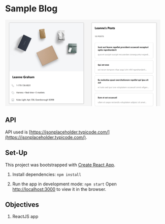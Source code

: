 # Sample Blog

![Screenshot](screenshot.png)

## API

API used is [https://jsonplaceholder.typicode.com/](https://jsonplaceholder.typicode.com/).

## Set-Up

This project was bootstrapped with [Create React App](https://github.com/facebook/create-react-app).

1. Install dependencies: `npm install`

2. Run the app in development mode: `npm start`
Open [http://localhost:3000](http://localhost:3000) to view it in the browser.

## Objectives

1. ReactJS app